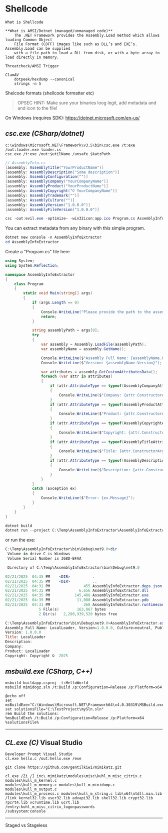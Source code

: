 # Shellcode

    What is Shellcode

    **What is AMSI/Dotnet (managed/unmanaged code)**
        The .NET Framework provides the Assembly.Load method which allows loading Common Object 
        File Format (COFF) images like such as DLL’s and EXE’s. Assembly.Load can be supplied 
        with a file path to load a DLL from disk, or with a byte array to load directly in memory.

    Threatcheck/AMSI Trigger

    ClamAV
        dotpeek/hexdump --canonical
        strings -n 5

Shelcode formats (shellcode formatter etc)

> OPSEC HINT: Make sure your binaries loog legit, add metadata and and icon to the file!

On Windows (requires SDK):
<https://dotnet.microsoft.com/en-us/>

***csc.exe (CSharp/dotnet)***
---
```code
c:\windows\Microsoft.NET\Framework\v3.5\bin\csc.exe /t:exe /out:loader.exe loader.cs
csc.exe /t:exe /out:$utilName /unsafe $katzPath
```

```csharp
// AssemblyInfo.cs
[assembly: AssemblyTitle("YourProductName")]
[assembly: AssemblyDescription("Some description")]
[assembly: AssemblyConfiguration("")]
[assembly: AssemblyCompany("YourCompanyName")]
[assembly: AssemblyProduct("YourProductName")]
[assembly: AssemblyCopyright("© YourCompanyName")]
[assembly: AssemblyTrademark("")]
[assembly: AssemblyCulture("")]
[assembly: AssemblyVersion("1.0.0.0")]
[assembly: AssemblyFileVersion("1.0.0.0")]
```

```powershell
csc -out:evil.exe -optimize- -win32icon:app.ico Program.cs AssemblyInfo.cs
```

You can extract metadata from any binary with this simple program.

```powershell
dotnet new console -n AssemblyInfoExtractor
cd AssemblyInfoExtractor
```

Create a "Program.cs" file here

```csharp
using System;
using System.Reflection;

namespace AssemblyInfoExtractor
{
    class Program
    {
        static void Main(string[] args)
        {
            if (args.Length == 0)
            {
                Console.WriteLine("Please provide the path to the assembly.");
                return;
            }

            string assemblyPath = args[0];
            try
            {
                var assembly = Assembly.LoadFile(assemblyPath);
                var assemblyName = assembly.GetName();

                Console.WriteLine($"Assembly Full Name: {assemblyName.FullName}");
                Console.WriteLine($"Version: {assemblyName.Version}");

                var attributes = assembly.GetCustomAttributesData();
                foreach (var attr in attributes)
                {
                    if (attr.AttributeType == typeof(AssemblyCompanyAttribute))
                    {
                        Console.WriteLine($"Company: {attr.ConstructorArguments[0].Value}");
                    }
                    if (attr.AttributeType == typeof(AssemblyProductAttribute))
                    {
                        Console.WriteLine($"Product: {attr.ConstructorArguments[0].Value}");
                    }
                    if (attr.AttributeType == typeof(AssemblyCopyrightAttribute))
                    {
                        Console.WriteLine($"Copyright: {attr.ConstructorArguments[0].Value}");
                    }
                    if (attr.AttributeType == typeof(AssemblyTitleAttribute))
                    {
                        Console.WriteLine($"Title: {attr.ConstructorArguments[0].Value}");
                    }
                    if (attr.AttributeType == typeof(AssemblyDescriptionAttribute))
                    {
                        Console.WriteLine($"Description: {attr.ConstructorArguments[0].Value}");
                    }
                }
            }
            catch (Exception ex)
            {
                Console.WriteLine($"Error: {ex.Message}");
            }
        }
    }
}
```

```powershell
dotnet build
dotnet run --project C:\Temp\AssemblyInfoExtractor\AssemblyInfoExtractor.csproj C:\Temp\LocalLoader.exe
```

or run the exe:

```powershell
C:\Temp\AssemblyInfoExtractor\bin\Debug\net9.0>dir
 Volume in drive C is Windows
 Volume Serial Number is 368D-BFAA

 Directory of C:\Temp\AssemblyInfoExtractor\bin\Debug\net9.0

02/21/2025  04:35 PM    <DIR>          .
02/21/2025  04:35 PM    <DIR>          ..
02/21/2025  04:31 PM               455 AssemblyInfoExtractor.deps.json
02/21/2025  04:35 PM             6,656 AssemblyInfoExtractor.dll
02/21/2025  04:35 PM           145,408 AssemblyInfoExtractor.exe
02/21/2025  04:35 PM            11,080 AssemblyInfoExtractor.pdb
02/21/2025  04:31 PM               268 AssemblyInfoExtractor.runtimeconfig.json
               5 File(s)        163,867 bytes
               2 Dir(s)   2,280,939,520 bytes free

C:\Temp\AssemblyInfoExtractor\bin\Debug\net9.0>AssemblyInfoExtractor.exe C:\Temp\LocalLoader.exe
Assembly Full Name: LocalLoader, Version=1.0.0.0, Culture=neutral, PublicKeyToken=null
Version: 1.0.0.0
Title: LocalLoader
Description:
Company:
Product: LocalLoader
Copyright: Copyright ©  2025
```


***msbuild.exe (CSharp, C++)***
---
```code
msbuild buildapp.csproj -t:HelloWorld
msbuild mimidogz.sln /t:Build /p:Configuration=Release /p:Platform=x64
```

```code
@echo off
set msBuildExe="C:\Windows\Microsoft.NET\Framework64\v4.0.30319\MSBuild.exe"
set solutionsFile="C:\TestProject\mySln.sln"
rem Build the solutions:  
%msBuildExe% /t:Build /p:Configuration=Release /p:Platform=x64 %solutionsFile%
```
--- 
***CL.exe (C)*** Visual Studio
---
```code
Developer Prompt Visual Studio
cl.exe hello.c /out:hello.exe /exe

git clone https://github.com/gentilkiwi/mimikatz.git

cl.exe /Zi /I inc\ mimikatz\modules\misc\kuhl_m_misc_citrix.c modules\kull_m_kernel.c 
modules\kull_m_memory.c modules\kull_m_minidump.c modules\kull_m_output.c 
modules\kull_m_process.c modules\kull_m_string.c lib\x64\ntdll.min.lib 
/link kernel32.lib user32.lib advapi32.lib shell32.lib crypt32.lib rpcrt4.lib vcruntime.lib ucrt.lib 
/entry:kuhl_m_misc_citrix_logonpasswords 
/subsystem:console
```

-----

Staged vs Stageless